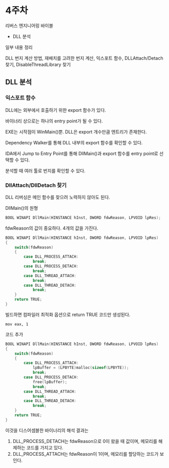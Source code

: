 # 4주차

리버스 엔지니어링 바이블
* DLL 분석

일부 내용 정리

DLL 번지 계산 방법, 재배치를 고려한 번지 계산, 익스포트 함수, DLLAttach/Detach 찾기, DisableThreadLibrary 찾기

## DLL 분석
### 익스포트 함수
DLL에는 외부에서 호출하기 위한 export 함수가 있다.

바이너리 상으로는 하나의 entry point가 될 수 있다. 

EXE는 시작점이 WinMain()뿐. DLL은 export 개수만큼 엔트리가 존재한다.

Dependency Walker를 통해 DLL 내부의 export 함수를 확인할 수 있다.

IDA에서 Jump to Entry Point를 통해 DllMain()과 export 함수를 entry point로 선택할 수 있다.

분석할 때 여러 툴로 번지를 확인할 수 있다.

### DllAttach/DllDetach 찾기
DLL 리버싱은 메인 함수를 찾으려 노력하지 않아도 된다.

DllMain()의 원형

```C++
BOOL WINAPI DllMain(HINSTANCE hInst, DWORD fdwReason, LPVOID lpRes);
```
fdwReason의 값이 중요하다. 4개의 값을 가진다.

```C++
BOOL WINAPI DllMain(HINSTANCE hInst, DWORD fdwReason, LPVOID lpRes)
{
    switch(fdwReason)
    {
        case DLL_PROCESS_ATTACH:
            break;
        case DLL_PROCESS_DETACH:
            break;
        case DLL_THREAD_ATTACH:
            break;
        case DLL_THREAD_DETACH:
            break;
    }
    return TRUE;
}
```
빌드하면 컴파일러 최적화 옵션으로 return TRUE 코드만 생성된다. 

```
mov eax, 1
```
코드 추가

```C++
BOOL WINAPI DllMain(HINSTANCE hInst, DWORD fdwReason, LPVOID lpRes)
{
    switch(fdwReason)
    {
        case DLL_PROCESS_ATTACH:
            lpBuffer = (LPBYTE)malloc(sizeof(LPBYTE));
            break;
        case DLL_PROCESS_DETACH:
            free(lpBuffer);
            break;
        case DLL_THREAD_ATTACH:
            break;
        case DLL_THREAD_DETACH:
            break;
    }
    return TRUE;
}
```
이것을 디스어셈블한 바이너리의 해석 결과는

1. DLL_PROCESS_DETACH는 fdwReason으로 0이 왔을 때 값이며, 메모리를 해제하는 코드를 가지고 있다.
2. DLL_PROCESS_ATTACH는 fdwReason이 1이며, 메모리를 할당하는 코드가 보인다.
